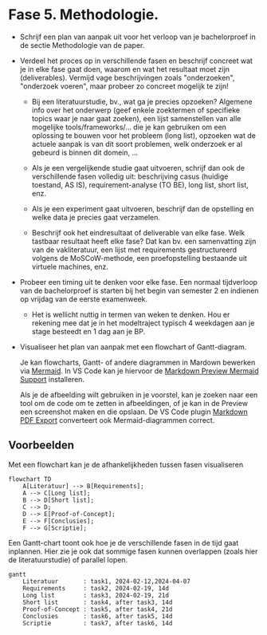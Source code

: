 # Fase 5. Methodologie.

- Schrijf een plan van aanpak uit voor het verloop van je bachelorproef in de sectie Methodologie van de paper.

- Verdeel het proces op in verschillende fasen en beschrijf concreet wat je in elke fase gaat doen, waarom en wat het resultaat moet zijn (deliverables). Vermijd vage beschrijvingen zoals "onderzoeken", "onderzoek voeren", maar probeer zo concreet mogelijk te zijn!

    - Bij een literatuurstudie, bv., wat ga je precies opzoeken? Algemene info over het onderwerp (geef enkele zoektermen of specifieke topics waar je naar gaat zoeken), een lijst samenstellen van alle mogelijke tools/frameworks/... die je kan gebruiken om een oplossing te bouwen voor het probleem (long list), opzoeken wat de actuele aanpak is van dit soort problemen, welk onderzoek er al gebeurd is binnen dit domein, ...

    - Als je een vergelijkende studie gaat uitvoeren, schrijf dan ook de verschillende fasen volledig uit: beschrijving casus (huidige toestand, AS IS), requirement-analyse (TO BE), long list, short list, enz.

    - Als je een experiment gaat uitvoeren, beschrijf dan de opstelling en welke data je precies gaat verzamelen.

    - Beschrijf ook het eindresultaat of deliverable van elke fase. Welk tastbaar resultaat heeft elke fase? Dat kan bv. een samenvatting zijn van de vakliteratuur, een lijst met requirements gestructureerd volgens de MoSCoW-methode, een proefopstelling bestaande uit virtuele machines, enz.

- Probeer een timing uit te denken voor elke fase. Een normaal tijdverloop van de bachelorproef is starten bij het begin van semester 2 en indienen op vrijdag van de eerste examenweek.

    - Het is wellicht nuttig in termen van weken te denken. Hou er rekening mee dat je in het modeltraject typisch 4 weekdagen aan je stage besteedt en 1 dag aan je BP.

- Visualiseer het plan van aanpak met een flowchart of Gantt-diagram.

    Je kan flowcharts, Gantt- of andere diagrammen in Mardown bewerken via [Mermaid](https://mermaid.js.org). In VS Code kan je hiervoor de [Markdown Preview Mermaid Support](https://marketplace.visualstudio.com/items?itemName=bierner.markdown-mermaid) installeren.

    Als je de afbeelding wilt gebruiken in je voorstel, kan je zoeken naar een tool om de code om te zetten in afbeeldingen, of je kan in de Preview een screenshot maken en die opslaan. De VS Code plugin [Markdown PDF Export](https://marketplace.visualstudio.com/items?itemName=yzane.markdown-pdf) converteert ook Mermaid-diagrammen correct.

## Voorbeelden

Met een flowchart kan je de afhankelijkheden tussen fasen visualiseren

```mermaid
flowchart TD
    A[Literatuur] --> B[Requirements];
    A --> C[Long list];
    B --> D[Short list];
    C --> D;
    D --> E[Proof-of-Concept];
    E --> F[Conclusies];
    F --> G[Scriptie];
```

Een Gantt-chart toont ook hoe je de verschillende fasen in de tijd gaat inplannen. Hier zie je ook dat sommige fasen kunnen overlappen (zoals hier de literatuurstudie) of parallel lopen.

```mermaid
gantt
    Literatuur       : task1, 2024-02-12,2024-04-07
    Requirements     : task2, 2024-02-19, 14d
    Long list        : task3, 2024-02-19, 21d
    Short list       : task4, after task3, 14d
    Proof-of-Concept : task5, after task4, 21d
    Conclusies       : task6, after task5, 14d
    Scriptie         : task7, after task6, 14d
```
